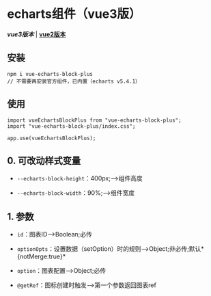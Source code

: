 # echarts组件（vue3版）
***vue3版本*** | [**vue2版本**](https://github.com/QuietHear/vue-echarts-block '浏览')


## 安装
	npm i vue-echarts-block-plus
	// 不需要再安装官方组件，已内置（echarts v5.4.1）

## 使用
	import vueEchartsBlockPlus from "vue-echarts-block-plus";
	import "vue-echarts-block-plus/index.css";
	
	app.use(vueEchartsBlockPlus);


## 0. 可改动样式变量
* `--echarts-block-height`：400px;-->组件高度

* `--echarts-block-width`：90%;-->组件宽度


## 1. 参数
* `id`：图表ID-->Boolean;必传

* `optionOpts`：设置数据（setOption）时的规则-->Object;非必传;默认*{notMerge:true}*

* `option`：图表配置-->Object;必传

* `@getRef`：图标创建时触发-->第一个参数返回图表ref